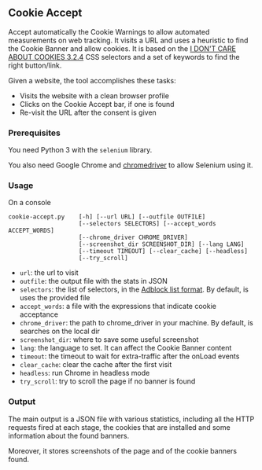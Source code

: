 ## Cookie Accept

Accept automatically the Cookie Warnings to allow automated measurements on web tracking.
It visits a URL and uses a heuristic to find the Cookie Banner and allow cookies.
It is based on the [I DON'T CARE ABOUT COOKIES 3.2.4](https://www.i-dont-care-about-cookies.eu/) CSS selectors and a set of keywords to find the right button/link.

Given a website, the tool accomplishes these tasks:

* Visits the website with a clean browser profile
* Clicks on the Cookie Accept bar, if one is found
* Re-visit the URL after the consent is given


### Prerequisites

You need Python 3 with the `selenium` library.

You also need Google Chrome and [chromedriver](https://chromedriver.chromium.org/) to allow Selenium using it.


### Usage

On a console

```
cookie-accept.py    [-h] [--url URL] [--outfile OUTFILE]
                    [--selectors SELECTORS] [--accept_words ACCEPT_WORDS]
                    [--chrome_driver CHROME_DRIVER]
                    [--screenshot_dir SCREENSHOT_DIR] [--lang LANG]
                    [--timeout TIMEOUT] [--clear_cache] [--headless]
                    [--try_scroll]
```

* `url`: the url to visit
* `outfile`: the output file with the stats in JSON
* `selectors`: the list of selectors, in the [Adblock list format](https://help.eyeo.com/adblockplus/how-to-write-filters). By default, is uses the provided file
* `accept_words`: a file with the expressions that indicate cookie acceptance
* `chrome_driver`: the path to chrome_driver in your machine. By default, is searches on the local dir
* `screenshot_dir`: where to save some useful screenshot
* `lang`: the language to set. It can affect the Cookie Banner content
* `timeout`: the timeout to wait for extra-traffic after the onLoad events
* `clear_cache`: clear the cache after the first visit
* `headless`: run Chrome in headless mode
* `try_scroll`: try to scroll the page if no banner is found


### Output

The main output is a JSON file with various statistics, including all the HTTP requests fired at each stage, the cookies that are installed and some information about the found banners.

Moreover, it stores screenshots of the page and of the cookie banners found.




